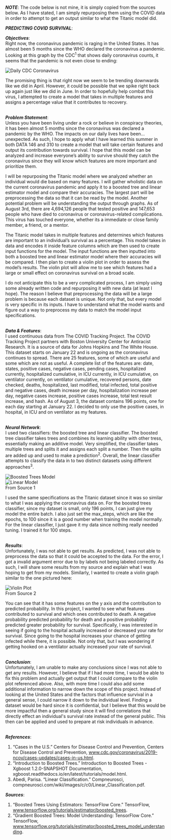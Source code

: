*__NOTE__*: The code below is not mine, it is simply copied from the sources below. As I have stated, I am simply repurposing them using the COVID data in order to attempt to get an output similar to what the Titanic model did.

*__PREDICTING COVID SURVIVAL__*: <br/>

*__Objectives__*: <br/>
Right now, the coronavirus pandemic is raging in the United States. It has almost been 5 months since the WHO declared the coronavirus a pandemic. Looking at this graph by the CDC<sup>1</sup> that shows daily coronavirus counts, it seems that the pandemic is not even close to ending: <br/>

![Daily CDC Coronavirus](https://raw.githubusercontent.com/ashuang2013/public/master/FinalDailyPrediction.jpg) <br/>

The promising thing is that right now we seem to be trending downwards like we did in April. However, it could be possible that we spike right back up again just like we did in June. In order to hopefully help combat this virus, I attempted to create a model that takes in multiple features and assigns a percentage value that it contributes to recovery. </br> <br/>

*__Problem Statement__*: <br/>
Unless you have been living under a rock or believe in conspiracy theories, it has been almost 5 months since the coronavirus was declared a pandemic by the WHO. The impacts on our daily lives have been…unexpected. As such, I hope to apply what I have learned this summer in both DATA 146 and 310 to create a model that will take certain features and output its contribution towards survival. I hope that this model can be analyzed and increase everyone’s ability to survive should they catch the coronavirus since they will know which features are more important and prioritize them. <br/>

I will be repurposing the Titanic model where we analyzed whether an individual would die based on many features. I will gather wholistic data on the current coronavirus pandemic and apply it to a boosted tree and linear estimator model and compare their accuracies. The largest part will be preprocessing the data so that it can be read by the model. Another potential problem will be understanding the output through graphs. As of August 3rd, there are 4,694,126 people that tested positive and 147,653 people who have died to coronavirus or coronavirus-related complications. This virus has touched everyone, whether its a immediate or close family member, a friend, or a mentor.  <br/>

The Titanic model takes in multiple features and determines which features are important to an individual’s survival as a percentage. This model takes in data and encodes it inside feature columns which are then used to create input functions for the model. The input functions are then inputted into both a boosted tree and linear estimator model where their accuracies will be compared. I then plan to create a violin plot in order to assess the model’s results. The violin plot will allow me to see which features had a large or small effect on coronavirus survival on a broad scale. <br/>

I do not anticipate this to be a very complicated process, I am simply using some already written code and repurposing it with new data (at least I hope). The reason I believe that preprocessing the data will be a large problem is because each dataset is unique. Not only that, but every model is very specific in its inputs. I have to understand what the model wants and figure out a way to preprocess my data to match the model input specifications. <br/> <br/>

*__Data & Features__*: <br/>
I used continuous data from The COVID Tracking Project. The COVID Tracking Project partners with Boston University Center for Antiracist Research. It is a source of data for Johns Hopkins and The White House. This dataset starts on January 22 and is ongoing as the coronavirus continues to spread. There are 25 features, some of which are useful and some which are not as useful. A complete list of the features are: date, states, positive cases, negative cases, pending cases, hospitalized currently, hospitalized cumulative, in ICU currently, in ICU cumulative, on ventilator currently, on ventilator cumulative, recovered persons, date checked, deaths, hospitalized, last modified, total infected, total positive and negative cases, death increase per day, hospitalization increase per day, negative cases increase, positive cases increase, total test result increase, and hash. As of August 3, the dataset contains 196 points, one for each day starting at January 22. I decided to only use the positive cases, in hospital, in ICU and on ventilator as my features. <br/> <br/>

*__Neural Network__*: <br/>
I used two classifiers: the boosted tree and linear classifier. The boosted tree classifier takes trees and combines its learning ability with other tress, essentially making an additive model. Very simplified, the classifier takes multiple trees and splits it and assigns each split a number. Then the splits are added up and used to make a prediction<sup>2</sup>. Overall, the linear classifier attempts to classify the data in to two distinct datasets using different approaches<sup>3</sup>. <br/>

![Boosted Trees Model](https://raw.githubusercontent.com/ashuang2013/public/master/FinalBoostedTree.jpg) <br/>
![Linear Model](https://raw.githubusercontent.com/ashuang2013/public/master/FinalLinearEstimator.jpg) <br/>
From Source 1 <br/>

I used the same specifications as the Titanic dataset since it was so similar to what I was applying the coronavirus data on. For the boosted trees classifier, since my dataset is small, only 196 points, I can just give my model the entire batch. I also just set the max_steps, which are like the epochs, to 100 since it is a good number when training the model normally. For the linear classifier, I just gave it my data since nothing really needed tuning. I trained it for 100 steps. <br/> <br/>

*__Results__*: <br/>
Unfortunately, I was not able to get results. As predicted, I was not able to preprocess the data so that it could be accepted to the data. For the error, I got a invalid argument error due to by labels not being labeled correctly. As such, I will share some results from my source and explain what I was hoping to get from my models. Similarly, I wanted to create a violin graph similar to the one pictured here: <br/>

![Violin Plot](https://raw.githubusercontent.com/ashuang2013/public/master/FinalViolinPlot.jpg) <br/>
From Source 2 <br/>

You can see that it has some features on the y axis and the contribution to predicted probability. In this project, I wanted to see what features contributed to survival and which ones contributed to death. A negative probability predicted probability for death and a positive probability predicted greater probability for survival. Specifically, I was interested in seeing if going to the hospital actually increased or decreased your rate for survival. Since going to the hospital increases your chance of getting infected while there, it is possible. Not only that, but I was wondering if getting hooked on a ventilator actually increased your rate of survival. <br/> <br/>

*__Conclusion__*: <br/>
Unfortunately, I am unable to make any conclusions since I was not able to get any results. However, I believe that if I had more time, I would be able to fix this problem and actually get output that I could compare to the violin plot referenced above. Also, with more time I could also add some additional information to narrow down the scope of this project. Instead of looking at the United States and the factors that influence survival in a general sense, I could narrow it down to the individual level. Finding a dataset would be hard since it is confidential, but I believe that this would be more impactful then a general study since it will find correlations that directly effect an individual's survival rate instead of the general public. This then can be applied and used to prepare at risk individuals in advance. <br/> <br/>

*__References__*: <br/>
1.	“Cases in the U.S.” Centers for Disease Control and Prevention, Centers for Disease Control and Prevention, www.cdc.gov/coronavirus/2019-ncov/cases-updates/cases-in-us.html. 
2.	“Introduction to Boosted Trees.” Introduction to Boosted Trees - Xgboost 1.2.0-SNAPSHOT Documentation, xgboost.readthedocs.io/en/latest/tutorials/model.html.  
3.	Abedi, Parisa. “Linear Classification.” Compneurosci, compneurosci.com/wiki/images/c/c0/Linear_Classification.pdf.


*__Sources__*: <br/>
1.	“Boosted Trees Using Estimators: TensorFlow Core.” TensorFlow, www.tensorflow.org/tutorials/estimator/boosted_trees. 
2.	“Gradient Boosted Trees: Model Understanding: TensorFlow Core.” TensorFlow, www.tensorflow.org/tutorials/estimator/boosted_trees_model_understanding.

